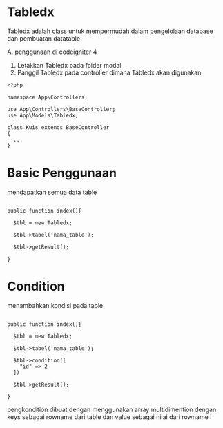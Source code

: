 # Tabledx
Tabledx adalah class untuk mempermudah dalam pengelolaan database dan pembuatan datatable 

A. penggunaan di codeigniter 4

1. Letakkan Tabledx pada folder modal
2. Panggil Tabledx pada controller dimana Tabledx akan digunakan

```
<?php

namespace App\Controllers;

use App\Controllers\BaseController;
use App\Models\Tabledx;

class Kuis extends BaseController
{
  ...
}

```

# Basic Penggunaan
mendapatkan semua data table

```

public function index(){

  $tbl = new Tabledx;
  
  $tbl->tabel('nama_table');
  
  $tbl->getResult();

}

```

# Condition
menambahkan kondisi pada table

```

public function index(){

  $tbl = new Tabledx;
  
  $tbl->tabel('nama_table');
  
  $tbl->condition([
    "id" => 2
  ])
  
  $tbl->getResult();

}

```
pengkondition dibuat dengan menggunakan array multidimention dengan keys sebagai rowname dari table dan value sebagai nilai dari rowname !
